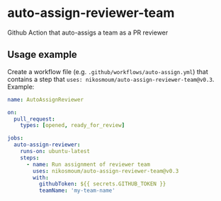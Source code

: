 # auto-assign-reviewer-team
Github Action that auto-assigs a team as a PR reviewer

## Usage example

Create a workflow file (e.g. `.github/workflows/auto-assign.yml`) that contains a step that `uses: nikosmoum/auto-assign-reviewer-team@v0.3`. Example:

```yaml
name: AutoAssignReviewer

on:
  pull_request:
    types: [opened, ready_for_review]

jobs:
  auto-assign-reviewer:
    runs-on: ubuntu-latest
    steps:
      - name: Run assignment of reviewer team
        uses: nikosmoum/auto-assign-reviewer-team@v0.3
        with:
          githubToken: ${{ secrets.GITHUB_TOKEN }}
          teamName: 'my-team-name'
```
